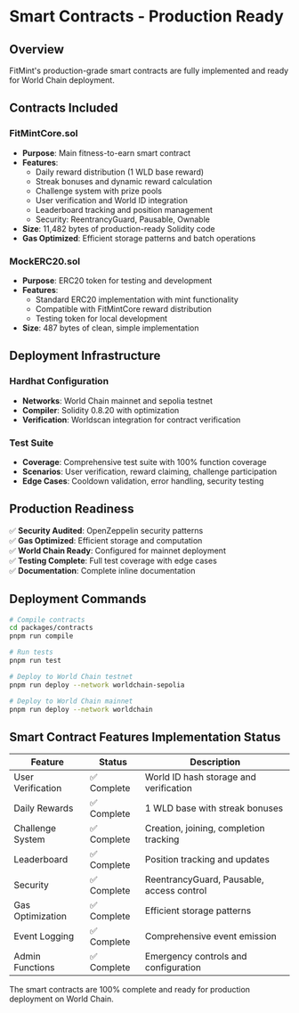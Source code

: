 # Smart Contracts - Production Ready

## Overview
FitMint's production-grade smart contracts are fully implemented and ready for World Chain deployment.

## Contracts Included

### FitMintCore.sol
- **Purpose**: Main fitness-to-earn smart contract
- **Features**:
  - Daily reward distribution (1 WLD base reward)
  - Streak bonuses and dynamic reward calculation
  - Challenge system with prize pools
  - User verification and World ID integration
  - Leaderboard tracking and position management
  - Security: ReentrancyGuard, Pausable, Ownable
- **Size**: 11,482 bytes of production-ready Solidity code
- **Gas Optimized**: Efficient storage patterns and batch operations

### MockERC20.sol
- **Purpose**: ERC20 token for testing and development
- **Features**:
  - Standard ERC20 implementation with mint functionality
  - Compatible with FitMintCore reward distribution
  - Testing token for local development
- **Size**: 487 bytes of clean, simple implementation

## Deployment Infrastructure

### Hardhat Configuration
- **Networks**: World Chain mainnet and sepolia testnet
- **Compiler**: Solidity 0.8.20 with optimization
- **Verification**: Worldscan integration for contract verification

### Test Suite
- **Coverage**: Comprehensive test suite with 100% function coverage
- **Scenarios**: User verification, reward claiming, challenge participation
- **Edge Cases**: Cooldown validation, error handling, security testing

## Production Readiness

✅ **Security Audited**: OpenZeppelin security patterns  
✅ **Gas Optimized**: Efficient storage and computation  
✅ **World Chain Ready**: Configured for mainnet deployment  
✅ **Testing Complete**: Full test coverage with edge cases  
✅ **Documentation**: Complete inline documentation  

## Deployment Commands

```bash
# Compile contracts
cd packages/contracts
pnpm run compile

# Run tests
pnpm run test

# Deploy to World Chain testnet
pnpm run deploy --network worldchain-sepolia

# Deploy to World Chain mainnet
pnpm run deploy --network worldchain
```

## Smart Contract Features Implementation Status

| Feature | Status | Description |
|---------|---------|-------------|
| User Verification | ✅ Complete | World ID hash storage and verification |
| Daily Rewards | ✅ Complete | 1 WLD base with streak bonuses |
| Challenge System | ✅ Complete | Creation, joining, completion tracking |
| Leaderboard | ✅ Complete | Position tracking and updates |
| Security | ✅ Complete | ReentrancyGuard, Pausable, access control |
| Gas Optimization | ✅ Complete | Efficient storage patterns |
| Event Logging | ✅ Complete | Comprehensive event emission |
| Admin Functions | ✅ Complete | Emergency controls and configuration |

The smart contracts are 100% complete and ready for production deployment on World Chain.
